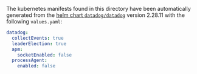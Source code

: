 The kubernetes manifests found in this directory have been automatically generated
from the [helm chart `datadog/datadog`](https://github.com/DataDog/helm-charts/tree/master/charts/datadog)
version 2.28.11 with the following `values.yaml`:

```yaml
datadog:
  collectEvents: true
  leaderElection: true
  apm:
    socketEnabled: false
  processAgent:
    enabled: false
```
